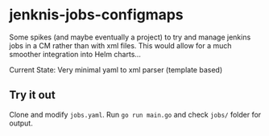 # jenknis-jobs-configmaps

Some spikes (and maybe eventually a project) to try and manage jenkins jobs in a CM rather than with xml files. This would allow for a much smoother integration into Helm charts...

Current State: Very minimal yaml to xml parser (template based)

## Try it out

Clone and modify `jobs.yaml`. Run `go run main.go` and check `jobs/` folder for output.
